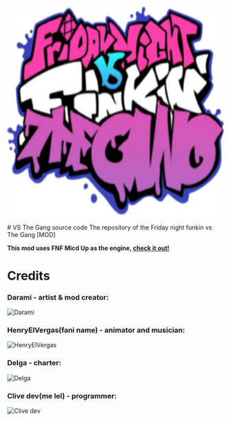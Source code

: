 <p align="center">
	<a href="https://www.youtube.com/watch?v=dQw4w9WgXcQ" target="_blank"><img src="/art/logo.png" alt="fnf vs the gang logo" width="658.5px" height="487.5px"></a>
</p>
# VS The Gang source code
The repository of the Friday night funkin vs The Gang [MOD]

**This mod uses FNF Micd Up as the engine, [check it out!](https://github.com/Verwex/Funkin-Mic-d-Up-SC)**

# Credits
### Darami - artist & mod creator:
![Darami](https://cdn.discordapp.com/avatars/594516219399372816/cb275fb888db054246ad64557bf85473.png?size=128)
### HenryElVergas(fani name) - animator and musician:
![HenryElVergas](https://cdn.discordapp.com/avatars/634614328057659412/18f0144ed4a9c303740b4c27169fcc53.png?size=128)
### Delga - charter:
![Delga](https://cdn.discordapp.com/avatars/238718577824366592/d8a9be0a6645ff357aacddeaa37af6f8.png?size=128)
### Clive dev(me lel) - programmer:
![Clive dev](https://cdn.discordapp.com/avatars/678174911818235906/ab2d9ff8a48be965eb20de7295ca2d2f.png?size=128)
